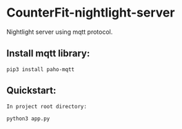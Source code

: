 # CounterFit-nightlight-server
Nightlight server using mqtt protocol.

## Install mqtt library:

```
pip3 install paho-mqtt
```

## Quickstart:
```
In project root directory:

python3 app.py

```
